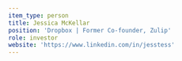 ```yaml
---
item_type: person
title: Jessica McKellar
position: 'Dropbox | Former Co-founder, Zulip'
role: investor
website: 'https://www.linkedin.com/in/jesstess'
---
```


